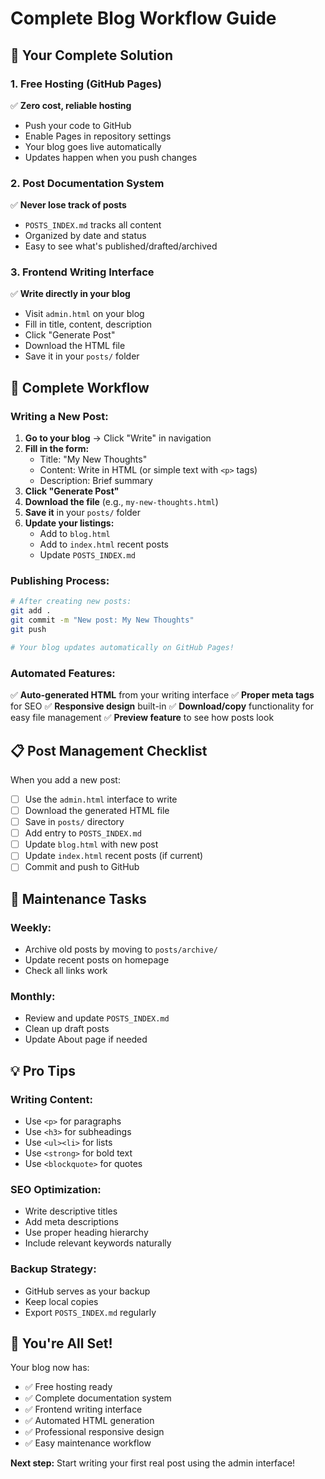 # Complete Blog Workflow Guide

## 🎯 **Your Complete Solution**

### **1. Free Hosting (GitHub Pages)**
✅ **Zero cost, reliable hosting**
- Push your code to GitHub
- Enable Pages in repository settings
- Your blog goes live automatically
- Updates happen when you push changes

### **2. Post Documentation System**
✅ **Never lose track of posts**
- `POSTS_INDEX.md` tracks all content
- Organized by date and status
- Easy to see what's published/drafted/archived

### **3. Frontend Writing Interface**
✅ **Write directly in your blog**
- Visit `admin.html` on your blog
- Fill in title, content, description
- Click "Generate Post" 
- Download the HTML file
- Save it in your `posts/` folder

## 🚀 **Complete Workflow**

### **Writing a New Post:**

1. **Go to your blog** → Click "Write" in navigation
2. **Fill in the form:**
   - Title: "My New Thoughts"
   - Content: Write in HTML (or simple text with `<p>` tags)
   - Description: Brief summary
3. **Click "Generate Post"**
4. **Download the file** (e.g., `my-new-thoughts.html`)
5. **Save it** in your `posts/` folder
6. **Update your listings:**
   - Add to `blog.html`
   - Add to `index.html` recent posts
   - Update `POSTS_INDEX.md`

### **Publishing Process:**

```bash
# After creating new posts:
git add .
git commit -m "New post: My New Thoughts"
git push

# Your blog updates automatically on GitHub Pages!
```

### **Automated Features:**

✅ **Auto-generated HTML** from your writing interface
✅ **Proper meta tags** for SEO
✅ **Responsive design** built-in
✅ **Download/copy** functionality for easy file management
✅ **Preview feature** to see how posts look

## 📋 **Post Management Checklist**

When you add a new post:

- [ ] Use the `admin.html` interface to write
- [ ] Download the generated HTML file
- [ ] Save in `posts/` directory
- [ ] Add entry to `POSTS_INDEX.md`
- [ ] Update `blog.html` with new post
- [ ] Update `index.html` recent posts (if current)
- [ ] Commit and push to GitHub

## 🔄 **Maintenance Tasks**

### **Weekly:**
- Archive old posts by moving to `posts/archive/`
- Update recent posts on homepage
- Check all links work

### **Monthly:**
- Review and update `POSTS_INDEX.md`
- Clean up draft posts
- Update About page if needed

## 💡 **Pro Tips**

### **Writing Content:**
- Use `<p>` for paragraphs
- Use `<h3>` for subheadings
- Use `<ul><li>` for lists
- Use `<strong>` for bold text
- Use `<blockquote>` for quotes

### **SEO Optimization:**
- Write descriptive titles
- Add meta descriptions
- Use proper heading hierarchy
- Include relevant keywords naturally

### **Backup Strategy:**
- GitHub serves as your backup
- Keep local copies
- Export `POSTS_INDEX.md` regularly

## 🎉 **You're All Set!**

Your blog now has:
- ✅ Free hosting ready
- ✅ Complete documentation system  
- ✅ Frontend writing interface
- ✅ Automated HTML generation
- ✅ Professional responsive design
- ✅ Easy maintenance workflow

**Next step:** Start writing your first real post using the admin interface!
